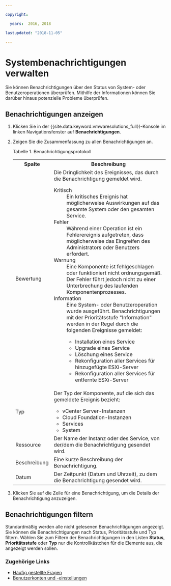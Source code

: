 ```yaml
---

copyright:

  years:  2016, 2018

lastupdated: "2018-11-05"

---
```


# Systembenachrichtigungen verwalten

Sie können Benachrichtigungen über den Status von System- oder Benutzeroperationen überprüfen. Mithilfe der Informationen können Sie darüber hinaus potenzielle Probleme überprüfen.

## Benachrichtigungen anzeigen

1. Klicken Sie in der {{site.data.keyword.vmwaresolutions_full}}-Konsole im linken Navigationsfenster auf **Benachrichtigungen**.
2. Zeigen Sie die Zusammenfassung zu allen Benachrichtigungen an.

   Tabelle 1. Benachrichtigungsprotokoll

    <table>
      <tr>
        <th>Spalte</th>
        <th>Beschreibung</th>
      </tr>
      <tr>
        <td>Bewertung</td>
        <td>Die Dringlichkeit des Ereignisses, das durch die Benachrichtigung gemeldet wird.
          <dl class="dl">
          <dt class="dt dlterm">Kritisch</dt>
          <dd class="dd">Ein kritisches Ereignis hat möglicherweise Auswirkungen auf das gesamte System oder den gesamten Service.</dd>
          <dt class="dt dlterm">Fehler</dt>
          <dd class="dd">Während einer Operation ist ein Fehlerereignis aufgetreten, dass möglicherweise das Eingreifen des Administrators oder Benutzers erfordert.</dd>
          <dt class="dt dlterm">Warnung</dt>
          <dd class="dd">Eine Komponente ist fehlgeschlagen oder funktioniert nicht ordnungsgemäß. Der Fehler führt jedoch nicht zu einer Unterbrechung des laufenden Komponentenprozesses.</dd>
            <dt class="dt dlterm">Information</dt>
            <dd class="dd">Eine System- oder Benutzeroperation wurde ausgeführt. Benachrichtigungen mit der Prioritätsstufe "Information" werden in der Regel durch die folgenden Ereignisse gemeldet:
              <ul class="ul">
                <li class="li">Installation eines Service</li>
                <li class="li">Upgrade eines Service</li>
                <li class="li">Löschung eines Service</li>
                <li class="li">Rekonfiguration aller Services für hinzugefügte ESXi-Server</li>
                <li class="li">Rekonfiguration aller Services für entfernte ESXi-Server</li>
              </ul>
            </dd>
          </dl>
        </td>
       </tr>
       <tr>
         <td>Typ</td>
         <td>Der Typ der Komponente, auf die sich das gemeldete Ereignis bezieht:<ul><li>vCenter Server-Instanzen</li><li>Cloud Foundation-Instanzen</li><li>Services</li><li>System</li></ul></td>
       </tr>
       <tr>
         <td>Ressource</td>
         <td>Der Name der Instanz oder des Service, von der/dem die Benachrichtigung gesendet wird.</td>
       </tr>
       <tr>
         <td>Beschreibung</td>
         <td>Eine kurze Beschreibung der Benachrichtigung.</td>
       </tr>
       <tr>
         <td>Datum</td>
         <td>Der Zeitpunkt (Datum und Uhrzeit), zu dem die Benachrichtigung gesendet wird.</td>
       </tr>
    </table>                                       

3. Klicken Sie auf die Zeile für eine Benachrichtigung, um die Details der Benachrichtigung anzuzeigen.

## Benachrichtigungen filtern

Standardmäßig werden alle nicht gelesenen Benachrichtigungen angezeigt. Sie können die Benachrichtigungen nach Status, Prioritätsstufe und Typ filtern. Wählen Sie zum Filtern der Benachrichtigungen in den Listen **Status**, **Prioritätsstufe** oder **Typ** nur die Kontrollkästchen für die Elemente aus, die angezeigt werden sollen.

### Zugehörige Links

* [Häufig gestellte Fragen](faq.html)
* [Benutzerkonten und -einstellungen](useraccount.html)
